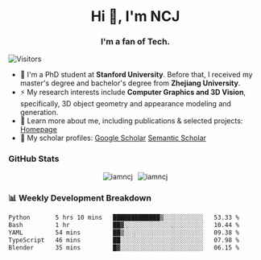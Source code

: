 <h1 align="center">Hi 👋, I'm NCJ</h1>
<h3 align="center">I'm a fan of Tech.</h3>

![Visitors](https://visitor-badge.laobi.icu/badge?page_id=iamNCJ)

- 🌱 I'm a PhD student at **Stanford University**. Before that, I received my master's degree and bachelor's degree from **Zhejiang University**.
- ⚡ My research interests include **Computer Graphics and 3D Vision**, specifically, 3D object geometry and appearance modeling and generation.
- 🚀 Learn more about me, including publications & selected projects: [Homepage](https://www.chong-zeng.com)
- 📖 My scholar profiles: [Google Scholar](https://scholar.google.com/citations?user=4dID7zIAAAAJ) [Semantic Scholar](https://www.semanticscholar.org/author/Chong-Zeng/2223946708)

</p>

<h3 align="left">GitHub Stats</h3>

<div style="display: flex; gap: 10px; justify-content: center; align-items: center;">
  <img src="https://github-readme-stats.vercel.app/api?username=iamncj&show_icons=true&locale=en" alt="iamncj" />
  <img src="https://github-readme-streak-stats-omega-eight.vercel.app/?user=iamncj&card_width=467" alt="iamncj" />
</div>

<h3 align="left">📊 Weekly Development Breakdown</h3>

<!--START_SECTION:waka-->

```txt
Python       5 hrs 10 mins   █████████████▒░░░░░░░░░░░   53.33 %
Bash         1 hr            ██▓░░░░░░░░░░░░░░░░░░░░░░   10.44 %
YAML         54 mins         ██▒░░░░░░░░░░░░░░░░░░░░░░   09.38 %
TypeScript   46 mins         ██░░░░░░░░░░░░░░░░░░░░░░░   07.98 %
Blender      35 mins         █▓░░░░░░░░░░░░░░░░░░░░░░░   06.15 %
```

<!--END_SECTION:waka-->
